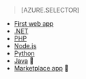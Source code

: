 > [AZURE.SELECTOR]
- [First web app](/documentation/articles/app-service-web-get-started/)
- [.NET](/documentation/articles/web-sites-dotnet-get-started/)
- [PHP](/documentation/articles/app-service-web-php-get-started/)
- [Node.js](/documentation/articles/app-service-web-nodejs-get-started/)
- [Python](/documentation/articles/web-sites-python-ptvs-django-mysql/)
- [Java](/documentation/articles/web-sites-java-get-started/)

- [Marketplace app](/documentation/articles/app-service-web-create-web-app-from-marketplace/)

